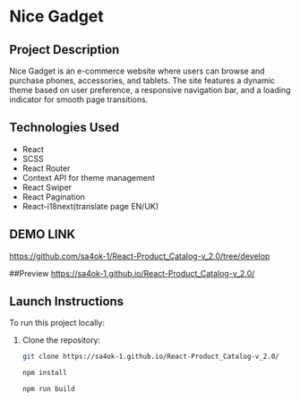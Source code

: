 # Nice Gadget

## Project Description
Nice Gadget is an e-commerce website where users can browse and purchase phones, accessories, and tablets. The site features a dynamic theme based on user preference, a responsive navigation bar, and a loading indicator for smooth page transitions.

## Technologies Used
- React
- SCSS
- React Router
- Context API for theme management
- React Swiper
- React Pagination
- React-i18next(translate page EN/UK)

## DEMO LINK
https://github.com/sa4ok-1/React-Product_Catalog-v_2.0/tree/develop

##Preview 
https://sa4ok-1.github.io/React-Product_Catalog-v_2.0/

## Launch Instructions
To run this project locally:

1. Clone the repository:
   ```bash
   git clone https://sa4ok-1.github.io/React-Product_Catalog-v_2.0/

   npm install
   
   npm run build
